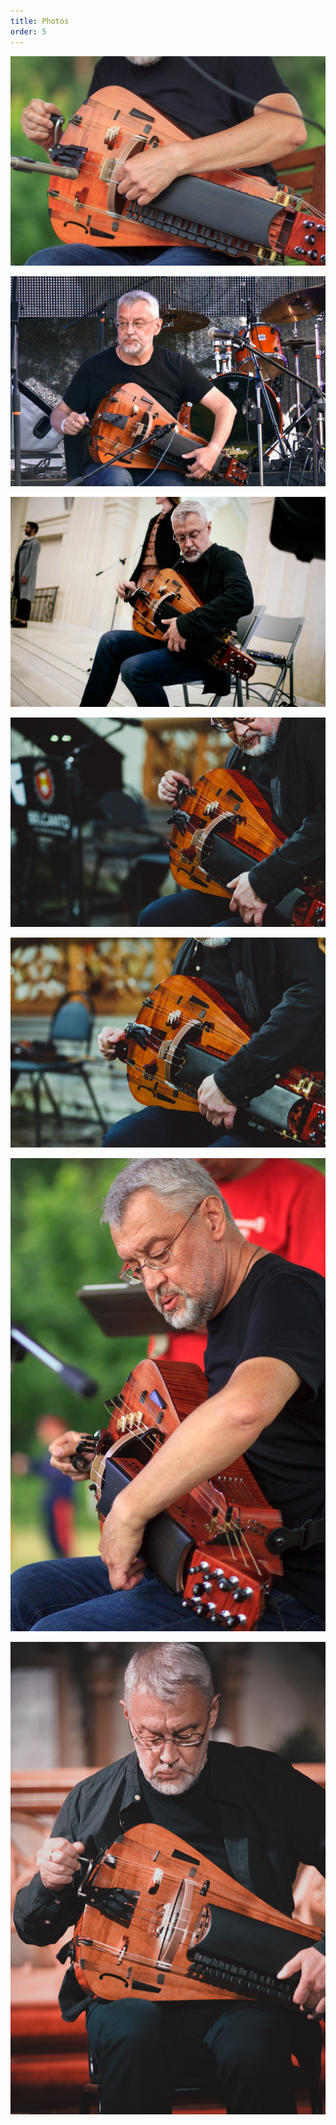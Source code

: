 ```yaml
---
title: Photos
order: 5
---
```


![](photos/photo-1.jpg)

![](photos/photo-2.jpg)

![](photos/photo-3.jpg)

![](photos/photo-4.jpg)

![](photos/photo-5.jpg)

![](photos/photo-6.jpg)

![](photos/IMG_9300.jpg)
